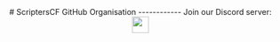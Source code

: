 <div align="center">
  # ScriptersCF GitHub Organisation
  ------------
  Join our Discord server:
  <a href="https://discordapp.com/invite/N9GRpSC"><img src="https://img.shields.io/discord/306153640023031820.svg?logo=discord&style=for-the-badge" height="30"></a>
</div>
